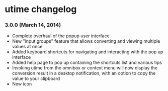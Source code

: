 # utime changelog

### 3.0.0 (March 14, 2014)

* Complete overhaul of the popup user interface
* New "input groups" feature that allows converting and viewing multiple values at once
* Added keyboard shortcuts for navigating and interacting with the pop up interface
* Added help page to pop up containing the shortcuts list and various tips
* Invoking utime from the omnibox or context menu will now display the conversion result in a desktop notification, with an option to copy the value to your clipboard
* New icon